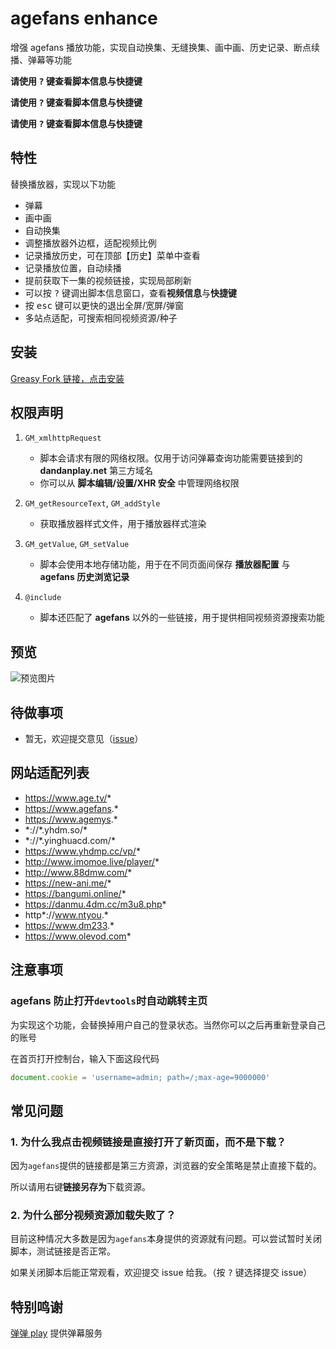 # agefans enhance

增强 agefans 播放功能，实现自动换集、无缝换集、画中画、历史记录、断点续播、弹幕等功能

**请使用 <kbd>?</kbd> 键查看脚本信息与快捷键**

**请使用 <kbd>?</kbd> 键查看脚本信息与快捷键**

**请使用 <kbd>?</kbd> 键查看脚本信息与快捷键**

## 特性

替换播放器，实现以下功能

- 弹幕
- 画中画
- 自动换集
- 调整播放器外边框，适配视频比例
- 记录播放历史，可在顶部【历史】菜单中查看
- 记录播放位置，自动续播
- 提前获取下一集的视频链接，实现局部刷新
- 可以按 <kbd>?</kbd> 键调出脚本信息窗口，查看**视频信息**与**快捷键**
- 按 <kbd>esc</kbd> 键可以更快的退出全屏/宽屏/弹窗
- 多站点适配，可搜索相同视频资源/种子

## 安装

[Greasy Fork 链接，点击安装](https://greasyfork.org/scripts/424023)

## 权限声明

1. `GM_xmlhttpRequest`

   - 脚本会请求有限的网络权限。仅用于访问弹幕查询功能需要链接到的 **dandanplay.net** 第三方域名
   - 你可以从 **脚本编辑/设置/XHR 安全** 中管理网络权限

2. `GM_getResourceText`, `GM_addStyle`

   - 获取播放器样式文件，用于播放器样式渲染

3. `GM_getValue`, `GM_setValue`

   - 脚本会使用本地存储功能，用于在不同页面间保存 **播放器配置** 与 **agefans 历史浏览记录**

4. `@include`

   - 脚本还匹配了 **agefans** 以外的一些链接，用于提供相同视频资源搜索功能

## 预览

![预览图片](https://github.com/IronKinoko/asset/raw/master/agefans-enhance/preview.jpg)

## 待做事项

- 暂无，欢迎提交意见（[issue](https://github.com/IronKinoko/agefans-enhance/issues)）

## 网站适配列表

- https://www.age.tv/*
- https://www.agefans.*
- https://www.agemys.*
- \*://\*.yhdm.so/\*
- \*://\*.yinghuacd.com/\*
- https://www.yhdmp.cc/vp/*
- http://www.imomoe.live/player/*
- http://www.88dmw.com/*
- https://new-ani.me/*
- https://bangumi.online/*
- https://danmu.4dm.cc/m3u8.php*
- http*://www.ntyou.*
- https://www.dm233.*
- https://www.olevod.com*

## 注意事项

### agefans 防止打开`devtools`时自动跳转主页

为实现这个功能，会替换掉用户自己的登录状态。当然你可以之后再重新登录自己的账号

在首页打开控制台，输入下面这段代码

```javascript
document.cookie = 'username=admin; path=/;max-age=9000000'
```

## 常见问题

### 1. 为什么我点击视频链接是直接打开了新页面，而不是下载？

因为`agefans`提供的链接都是第三方资源，浏览器的安全策略是禁止直接下载的。

所以请用右键**链接另存为**下载资源。

### 2. 为什么部分视频资源加载失败了？

目前这种情况大多数是因为`agefans`本身提供的资源就有问题。可以尝试暂时关闭脚本，测试链接是否正常。

如果关闭脚本后能正常观看，欢迎提交 issue 给我。（按 <kbd>?</kbd> 键选择提交 issue）

## 特别鸣谢

[弹弹 play](https://www.dandanplay.com/) 提供弹幕服务
